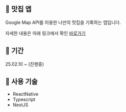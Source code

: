 ## 📌 맛집 앱
Google Map API를 이용한 나만의 맛집을 기록하는 앱입니다. 

자세한 내용은 아래 링크에서 확인
[바로가기](https://velog.io/@chaanghan/series/맛집-앱-만들기)

## 📆 기간
25.02.10 ~ (진행중)

## 📖 사용 기술
- ReactNative
- Typescript
- NestJS


